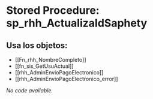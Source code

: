 # Stored Procedure: sp_rhh_ActualizaIdSaphety

## Usa los objetos:
- [[Fn_rhh_NombreCompleto]]
- [[fn_sis_GetUsuActual]]
- [[rhh_AdminEnvioPagoElectronico]]
- [[rhh_AdminEnvioPagoElectronico_error]]

*No code available.*
